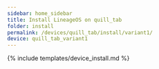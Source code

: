```yaml
---
sidebar: home_sidebar
title: Install LineageOS on quill_tab
folder: install
permalink: /devices/quill_tab/install/variant1/
device: quill_tab_variant1
---
```

{% include templates/device_install.md %}
